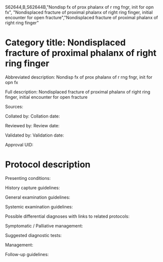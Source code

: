 S62644,B,S62644B,"Nondisp fx of prox phalanx of r rng fngr, init for opn fx", "Nondisplaced fracture of proximal phalanx of right ring finger, initial encounter for open fracture","Nondisplaced fracture of proximal phalanx of right ring finger"
# Category title: Nondisplaced fracture of proximal phalanx of right ring finger

Abbreviated description: Nondisp fx of prox phalanx of r rng fngr, init for opn fx

Full description: Nondisplaced fracture of proximal phalanx of right ring finger, initial encounter for open fracture

Sources:

Collated by:
Collation date:

Reviewed by:
Review date:

Validated by:
Validation date:

Approval UID:

# Protocol description

Presenting conditions:

History capture guidelines:

General examination guidelines:

Systemic examination guidelines:

Possible differential diagnoses with links to related protocols:

Symptomatic / Palliative management:

Suggested diagnostic tests:

Management:

Follow-up guidelines:
